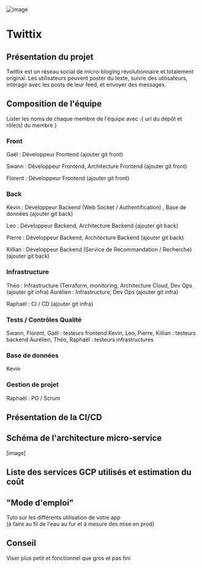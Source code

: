 ![image](https://github.com/user-attachments/assets/1e90b62a-6fd2-4d01-a35b-bdcf2540bcbd)
# Twittix 


## Présentation du projet 
Twittix est un réseau social de micro-bloging révolutionnaire et totalement original. 
Les utilisateurs peuvent poster du texte, suivre des utilisateurs, intéragir avec les posts de leur feed, et envoyer des messages.

## Composition de l'équipe
Lister les noms de chaque membre de l'équipe avec :{ url du dépôt et rôle(s) du membre }
### Front

Gaël : Développeur Frontend (ajouter git front)

Swann : Développeur Frontend, Architecture Frontend (ajouter git front)

Florent : Développeur Frontend (ajouter git front)

### Back

Kevin : Développeur Backend (Web Socket / Authentification) , Base de données (ajouter git back)

Leo : Développeur Backend,  Architecture Backend  (ajouter git back)

Pierre : Développeur Backend, Architecture Backend  (ajouter git back)

Killian : Développeur Backend (Service de Recommandation / Recherche)  (ajouter git back)

### Infrastructure

Théo : Infrastructure (Terraform, monitoring, Architecture Cloud, Dev Ops (ajouter git infra)
Aurélien : Infrastructure, Dev Ops (ajouter git infra)

Raphaël : CI / CD (ajouter git infra)

### Tests / Contrôles Qualité

Swann, Florent, Gaël : testeurs frontend
Kevin, Leo, Pierre, Killian : testeurs backend
Aurélien, Théo, Raphaël : testeurs infrastructures

### Base de données
Kevin 

### Gestion de projet

Raphaël : PO / Scrum

## Présentation de la CI/CD

## Schéma de l'architecture micro-service
[image]

## Liste des services GCP utilisés et estimation du coût

## "Mode d'emploi"
Tuto sur les différents utilisation de votre app  
(à faire au fil de l'eau au fur et à mesure des mise en prod)

## Conseil
Viser plus petit et fonctionnel que gros et pas fini


